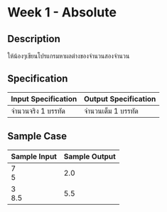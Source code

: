 # Week 1 - Absolute
## Description
ให้น้องๆเขียนโปรแกรมหาผลต่างของจำนวนสองจำนวน

## Specification
| Input Specification | Output Specification |
| - | - |
| จำนวนจริง 1 บรรทัด  | จำนวนเต็ม 1 บรรทัด  |

## Sample Case
| Sample Input | Sample Output |
| - | - |
| 7 <br> 5 | 2.0 |
| 3 <br> 8.5 | 5.5 |